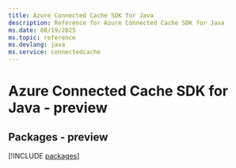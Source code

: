 ```yaml
---
title: Azure Connected Cache SDK for Java
description: Reference for Azure Connected Cache SDK for Java
ms.date: 08/19/2025
ms.topic: reference
ms.devlang: java
ms.service: connectedcache
---
```

# Azure Connected Cache SDK for Java - preview
## Packages - preview
[!INCLUDE [packages](connected-cache-index.md)]
